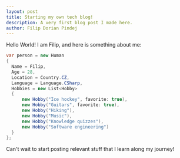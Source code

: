 ```yaml
---
layout: post
title: Starting my own tech blog!
description: A very first blog post I made here.
author: Filip Dorian Pindej
---
```


Hello World!
I am Filip, and here is something about me:

```cs
var person = new Human
{
  Name = Filip,
  Age = 28,
  Location = Country.CZ,
  Language = Language.CSharp,
  Hobbies = new List<Hobby>
  {
      new Hobby("Ice hockey", favorite: true),
      new Hobby("Guitars", favorite: true),
      new Hobby("Hiking"),
      new Hobby("Music"),
      new Hobby("Knowledge quizzes"),
      new Hobby("Software engineering")
  }
};
```

Can't wait to start posting relevant stuff that I learn along my journey!